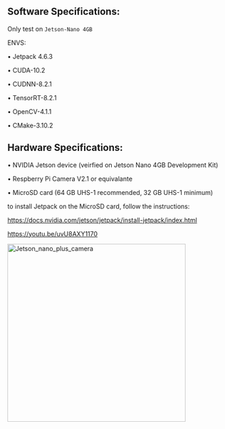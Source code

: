 
    
## Software Specifications:

Only test on `Jetson-Nano 4GB`

ENVS:

•	Jetpack 4.6.3

•	CUDA-10.2

•	CUDNN-8.2.1

•	TensorRT-8.2.1

•	OpenCV-4.1.1

•	CMake-3.10.2


## Hardware Specifications:
    
•	NVIDIA Jetson device (veirfied on Jetson Nano 4GB Development Kit)

•	Respberry Pi Camera V2.1 or equivalante
  
•	MicroSD card (64 GB UHS-1 recommended, 32 GB UHS-1 minimum)
    
to install Jetpack on the MicroSD card, follow the instructions:

https://docs.nvidia.com/jetson/jetpack/install-jetpack/index.html

https://youtu.be/uvU8AXY1170

<img width=400 src="./assets/Jetson_nano_plus_camera.jpg" alt="Jetson_nano_plus_camera">
    
 
